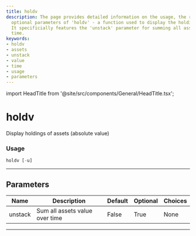 ```yaml
---
title: holdv
description: The page provides detailed information on the usage, the required and
  optional parameters of 'holdv' - a function used to display the holdings of assets.
  It specificially features the 'unstack' parameter for summing all assets value over
  time.
keywords:
- holdv
- assets
- unstack
- value
- time
- usage
- parameters
---
```


import HeadTitle from '@site/src/components/General/HeadTitle.tsx';

<HeadTitle title="holdv - Portfolio - Reference | OpenBB Terminal Docs" />

# holdv

Display holdings of assets (absolute value)

### Usage

```python
holdv [-u]
```

---

## Parameters

| Name | Description | Default | Optional | Choices |
| ---- | ----------- | ------- | -------- | ------- |
| unstack | Sum all assets value over time | False | True | None |

---

